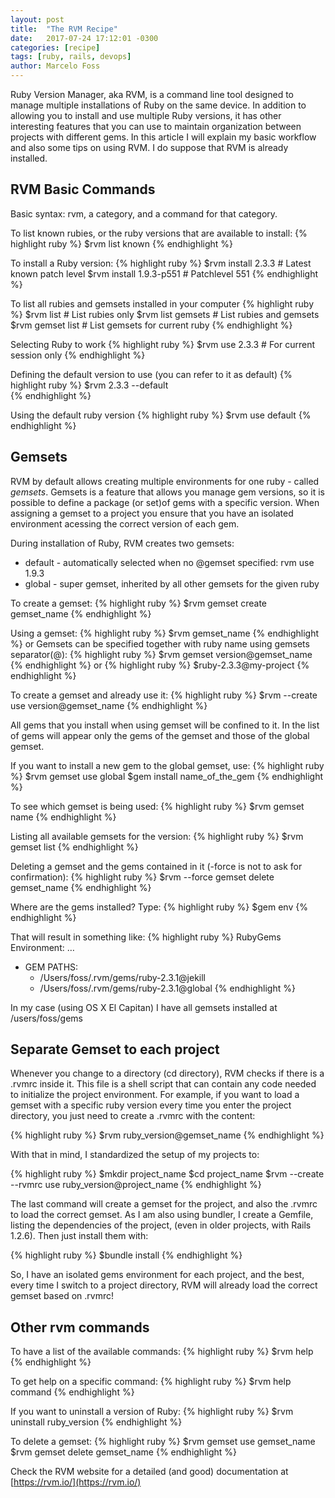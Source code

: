 ```yaml
---
layout: post
title:  "The RVM Recipe"
date:   2017-07-24 17:12:01 -0300
categories: [recipe]
tags: [ruby, rails, devops]
author: Marcelo Foss
---
```

Ruby Version Manager, aka RVM, is a command line tool designed to manage multiple installations of Ruby on the same device.
In addition to allowing you to install and use multiple Ruby versions, it has other interesting features that you can use to maintain organization between projects with different gems.
In this article I will explain my basic workflow and also some tips on using RVM.
I do suppose that RVM is already installed.

## RVM Basic Commands
Basic syntax: rvm, a category, and a command for that category.

To list known rubies, or the ruby versions that are available to install:
{% highlight ruby %}
$rvm list known
{% endhighlight %}

To install a Ruby version:
{% highlight ruby %}
$rvm install 2.3.3                # Latest known patch level
$rvm install 1.9.3-p551           # Patchlevel 551
{% endhighlight %}

To list all rubies and gemsets installed in your computer
{% highlight ruby %}
$rvm list                   # List rubies only
$rvm list gemsets   # List rubies and gemsets
$rvm gemset list     # List gemsets for current ruby
{% endhighlight %}

Selecting Ruby to work
{% highlight ruby %}
$rvm use 2.3.3                    # For current session only
{% endhighlight %}

Defining the default version to use (you can refer to it as default)
{% highlight ruby %}
$rvm 2.3.3 --default     
{% endhighlight %}

Using the default ruby version
{% highlight ruby %}
$rvm use default
{% endhighlight %}

## Gemsets
RVM by default allows creating multiple environments for one ruby - called *gemsets*.
Gemsets is a feature that allows you manage gem versions, so it is possible to define a package (or set)of gems with a specific version. When assigning a gemset to a project you ensure that you have an isolated environment acessing the correct version of each gem.

During installation of Ruby, RVM creates two gemsets:
- default - automatically selected when no @gemset specified: rvm use 1.9.3
- global  - super gemset, inherited by all other gemsets for the given ruby

To create a gemset:
{% highlight ruby %}
$rvm gemset create gemset_name
{% endhighlight %}

Using a gemset:
{% highlight ruby %}
$rvm gemset_name
{% endhighlight %}
or
Gemsets can be specified together with ruby name using gemsets separator(@):
{% highlight ruby %}
$rvm gemset version@gemset_name
{% endhighlight %}
or
{% highlight ruby %}
$ruby-2.3.3@my-project
{% endhighlight %}

To create a gemset and already use it:
{% highlight ruby %}
$rvm --create use version@gemset_name
{% endhighlight %}

All gems that you install when using gemset will be confined to it.
In the list of gems will appear only the gems of the gemset and those of the global gemset.

If you want to install a new gem to the global gemset, use:
{% highlight ruby %}
$rvm gemset use global
$gem install name_of_the_gem
{% endhighlight %}

To see which gemset is being used:
{% highlight ruby %}
$rvm gemset name
{% endhighlight %}

Listing all available gemsets for the version:
{% highlight ruby %}
$rvm gemset list
{% endhighlight %}

Deleting a gemset and the gems contained in it (-force is not to ask for confirmation):
{% highlight ruby %}
$rvm --force gemset delete gemset_name
{% endhighlight %}

Where are the gems installed? Type:
{% highlight ruby %}
$gem env
{% endhighlight %}

That will result in something like:
{% highlight ruby %}
RubyGems Environment:
…
  - GEM PATHS:
     - /Users/foss/.rvm/gems/ruby-2.3.1@jekill
     - /Users/foss/.rvm/gems/ruby-2.3.1@global
{% endhighlight %}

In my case (using OS X El Capitan)
I have all gemsets installed at /users/foss/gems


## Separate Gemset to each project
Whenever you change to a directory (cd directory), RVM checks if there is a .rvmrc inside it.
This file is a shell script that can contain any code needed to initialize the project environment.
For example, if you want to load a gemset with a specific ruby version every time you enter the project directory, you just need to create a .rvmrc with the content:

{% highlight ruby %}
$rvm ruby_version@gemset_name
{% endhighlight %}

With that in mind, I standardized the setup of my projects to:

{% highlight ruby %}
$mkdir project_name
$cd project_name
$rvm --create --rvmrc use ruby_version@project_name
{% endhighlight %}

The last command will create a gemset for the project, and also the .rvmrc to load the correct gemset.
As I am also using bundler, I create a Gemfile, listing the dependencies of the project, (even in older projects, with Rails 1.2.6). Then just install them with:

{% highlight ruby %}
$bundle install
{% endhighlight %}

So, I have an isolated gems environment for each project, and the best, every time I switch to a project directory, RVM will already load the correct gemset based on .rvmrc!


## Other rvm commands

To  have a list of the available commands:
{% highlight ruby %}
$rvm help
{% endhighlight %}

To get help on a specific command:
{% highlight ruby %}
$rvm help command
{% endhighlight %}

If you want to uninstall a version of Ruby:
{% highlight ruby %}
$rvm uninstall ruby_version
{% endhighlight %}

To delete a gemset:
{% highlight ruby %}
$rvm gemset use gemset_name
$rvm gemset delete gemset_name
{% endhighlight %}

Check the RVM website for a detailed (and good) documentation at [https://rvm.io/](https://rvm.io/)
